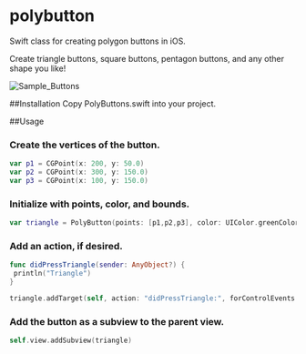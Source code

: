 # polybutton
Swift class for creating polygon buttons in iOS.

Create triangle buttons, square buttons, pentagon buttons, and any other shape you like!

![Sample_Buttons](https://github.com/benjaminhass/polybutton/blob/master/Screenshots/Sample_Poly_Buttons.png)

##Installation
Copy PolyButtons.swift into your project.

##Usage

### Create the vertices of the button.

```swift
var p1 = CGPoint(x: 200, y: 50.0)
var p2 = CGPoint(x: 300, y: 150.0)
var p3 = CGPoint(x: 100, y: 150.0)
```
### Initialize with points, color, and bounds.

```swift
var triangle = PolyButton(points: [p1,p2,p3], color: UIColor.greenColor(), frame: self.view.bounds)
```

### Add an action, if desired.

```swift
func didPressTriangle(sender: AnyObject?) {
 println("Triangle")
}

triangle.addTarget(self, action: "didPressTriangle:", forControlEvents: UIControlEvents.TouchUpInside)
```

### Add the button as a subview to the parent view.

```swift
self.view.addSubview(triangle)
```
